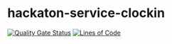 # hackaton-service-clockin

[![Quality Gate Status](https://sonarcloud.io/api/project_badges/measure?project=soat-tech-challenge_hackaton-service-clockin&metric=alert_status)](https://sonarcloud.io/summary/new_code?id=soat-tech-challenge_hackaton-service-clockin) [![Lines of Code](https://sonarcloud.io/api/project_badges/measure?project=soat-tech-challenge_hackaton-service-clockin&metric=ncloc)](https://sonarcloud.io/summary/new_code?id=soat-tech-challenge_hackaton-service-clockin)
